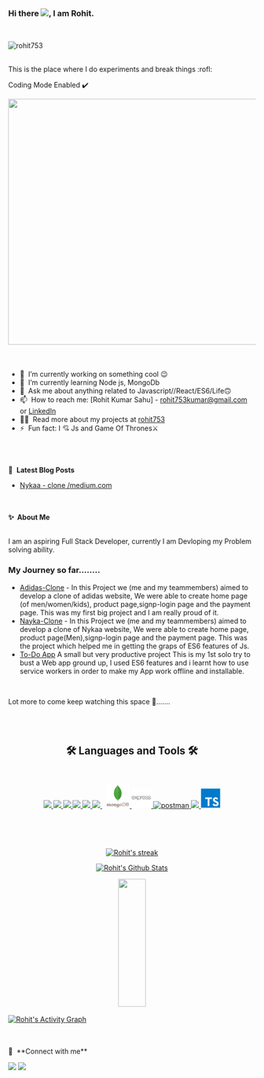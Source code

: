 ### Hi there  <a href="#"><img src="https://media.giphy.com/media/hvRJCLFzcasrR4ia7z/giphy.gif" width="25px"></a>,  I am Rohit.
<br/>
      <p align="left"> <img src="https://komarev.com/ghpvc/?username=rohit753&label=Profile%20visits&color=0e75b6&style=flat" alt="rohit753" /> </p>

<br/>
This is the place where I do experiments and break things :rofl: 

   <br/>
   <p> Coding Mode Enabled  ✔️<p/>
   
      


<img src="https://i.ibb.co/FX8hJpT/Whats-App-Video-2022-02-11-at-6-43-09-PM.gif" height="500px" width="780px">
<br/>
<br/><br/>


- 🔭 &nbsp;I’m currently working on something cool :wink:
- 🌱 &nbsp;I’m currently learning Node js, MongoDb
- 💬 &nbsp;Ask me about anything related to Javascript//React/ES6/Life🙃
- 📫 &nbsp;How to reach me: [Rohit Kumar Sahu] - rohit753kumar@gmail.com or <a rel="me" target="blank" href="https://www.linkedin.com/in/rohit-kumar-sahu-/">LinkedIn</a>
- 👨‍💻 &nbsp;Read more about my projects at [rohit753](https://github.com/rohit753?tab=repositories)
- ⚡ &nbsp;Fun fact: I 💘 Js and Game Of Thrones⚔️
 <br/>
<!--   <br/> -->
   <br/>

📕 &nbsp;**Latest Blog Posts**
<!-- BLOG-POST-LIST:START -->
- <a rel="me" target="_blank" href="https://medium.com/@rohit753/nykaa-website-clone-construct-week-experience-masai-school-bb6fb80529ef">Nykaa - clone /medium.com</a>

<!-- BLOG-POST-LIST:END -->


<!-- <p align="left">
<a href="https://www.linkedin.com/in/rohit-kumar-sahu-/" target="_blank"><img align="center" src="https://raw.githubusercontent.com/rahuldkjain/github-profile-readme-generator/master/src/images/icons/Social/linked-in-alt.svg" alt="Rohit Kumar Sahu" height="30" width="40" /></a>

<a href="https://www.instagram.com/rohitkumarsahu_/" target="_blank"><img align="center" src="https://raw.githubusercontent.com/rahuldkjain/github-profile-readme-generator/master/src/images/icons/Social/instagram.svg" alt="Rohit Kumar Sahu" height="30" width="40" /></a>
<p/> -->

<!--  <br/> -->
  <br/>
   <br/>
  <summary><b>✨&nbsp;&nbsp;About&nbsp;Me</b></summary>
  <br/>

I am an aspiring Full Stack Developer, currently I am Devloping my Problem solving ability.

### My Journey so far........

- [Adidas-Clone](https://rohit753.github.io/Adidas-Clone/) - In this Project we (me and my teammembers) aimed to develop a clone of adidas website, We were able to create home page (of men/women/kids), product page,signp-login page and the payment page. This was my first big project and I am really proud of it.
- [Nayka-Clone](https://rohit753.github.io/Naykaa-Clone/) - In this Project we (me and my teammembers) aimed to develop a clone of Nykaa website, We were able to create home page, product page(Men),signp-login page and the payment page. This was the project which helped me in getting the graps of ES6 features of Js.
-  [To-Do App](https://2d0app.netlify.app/) A small but very productive project This is my 1st solo try to bust a Web app ground up, I used ES6 features and i learnt how to use service workers in order to make my App work offline and installable.
<br/>
  
  Lot more to come keep watching this space 🚀.......


 <br/>
  <br/>
<!--    <br/> -->

  <h2 align="center">🛠  Languages and Tools 🛠 
</h2>
<br>


<p align="center">
    <a href="https://www.w3.org/html/" target="_blank"> <img src="https://img.icons8.com/color/48/000000/html-5.png"/> </a>
    <a href="https://www.w3schools.com/css/" target="_blank"> <img src="https://img.icons8.com/color/48/000000/css3.png"/> </a>
    <a href="https://developer.mozilla.org/en-US/docs/Web/JavaScript" target="_blank"> <img src="https://img.icons8.com/color/48/000000/javascript.png"/> </a>
    <a href="https://reactjs.org/" target="_blank"> <img src="https://img.icons8.com/color/48/000000/react-native.png"/> </a>
    <a href="https://redux.js.org" target="_blank"> <img src="https://img.icons8.com/color/48/000000/redux.png"/> </a>    
    <!-- <a href="https://getbootstrap.com" target="_blank"> <img src="https://img.icons8.com/color/48/000000/bootstrap.png"/> </a>  -->
    <a style="padding-right:8px;" href="https://nodejs.org" target="_blank"> <img src="https://img.icons8.com/color/48/000000/nodejs.png"/> </a>
     <a href="https://www.mongodb.com/" target="_blank"> <img src="https://raw.githubusercontent.com/devicons/devicon/master/icons/mongodb/mongodb-original-wordmark.svg" alt="mongodb" width="48" height="48"/> </a>
     <a href="https://expressjs.com" target="_blank"> <img src="https://raw.githubusercontent.com/devicons/devicon/master/icons/express/express-original-wordmark.svg" alt="express" width="40" height="40"/> </a>
     <a href="https://postman.com" target="_blank"> <img src="https://www.vectorlogo.zone/logos/getpostman/getpostman-icon.svg" alt="postman" width="45" height="45"/> </a>
    <!-- <a style="padding-right:8px;" href="https://www.mysql.com/" target="_blank"> <img src="https://img.icons8.com/fluent/50/000000/mysql-logo.png"/> </a> --> 
    <!-- <a href="https://firebase.google.com/" target="_blank"> <img src="https://img.icons8.com/color/48/000000/firebase.png"/> </a>  -->   
    <a href="https://git-scm.com/" target="_blank"> <img src="https://img.icons8.com/color/48/000000/git.png"/> </a>
      <a href="https://www.typescriptlang.org/" target="_blank"> <img src="https://raw.githubusercontent.com/devicons/devicon/master/icons/typescript/typescript-original.svg" alt="typescript" width="40" height="40"/> </a>  
</p>
<br/>


<!-- <p align="center"> -->
<!-- ![JavaScript](https://img.shields.io/badge/-JavaScript-%23F7DF1C?style=for-the-badge&logo=javascript&logoColor=000000&labelColor=%23F7DF1C&color=%23FFCE5A)&nbsp -->
<!-- ![HTML5](https://img.shields.io/badge/-HTML5-%23E44D27?style=for-the-badge&logo=html5&logoColor=ffffff)&nbsp
![CSS3](https://img.shields.io/badge/css3-%231572B6.svg?style=for-the-badge&logo=css3&logoColor=white)&nbsp
![Bootstrap](https://img.shields.io/badge/bootstrap-%23563D7C.svg?style=for-the-badge&logo=bootstrap&logoColor=white)&nbsp
![React](https://img.shields.io/badge/-React-61DAFB?style=for-the-badge&logo=react&logoColor=ffffff)&nbsp -->
<!-- <br>
![Git](https://img.shields.io/badge/-Git-%23F05032?style=for-the-badge&logo=git&logoColor=%23ffffff)&nbsp
![GitHub](https://img.shields.io/badge/-GitHub-181717?style=for-the-badge&logo=github)&nbsp
![Nodejs](https://img.shields.io/badge/-Nodejs-339933?style=for-the-badge&logo=Node.js&logoColor=ffffff)&nbsp
![Express.js](https://img.shields.io/badge/express.js-%23404d59.svg?style=for-the-badge&logo=express&logoColor=%2361DAFB)&nbsp
![Npm](https://img.shields.io/badge/-npm-CB3837?style=for-the-badge&logo=npm)&nbsp
![MongoDB](https://img.shields.io/badge/MongoDB-4EA94B?style=for-the-badge&logo=mongodb&logoColor=white)&nbsp -->
<!-- <br> -->
<!-- ![cypress](https://img.shields.io/badge/-cypress-%23E5E5E5?style=for-the-badge&logo=cypress&logoColor=058a5e)&nbsp
![Postman](https://img.shields.io/badge/Postman-FF6C37?style=for-the-badge&logo=postman&logoColor=white)&nbsp
![CodeSandbox](https://img.shields.io/badge/Codesandbox-040404?style=for-the-badge&logo=codesandbox&logoColor=DBDBDB)&nbsp
![Visual Studio Code](https://img.shields.io/badge/Visual%20Studio%20Code-0078d7.svg?style=for-the-badge&logo=visual-studio-code&logoColor=white)&nbsp -->
<!--     </p> -->

<!--  <br/> -->
  <br/>
   <br/>

<p align="center">
    <a href="https://github.com/rohit753/github-readme-streak-stats">
        <img title="🔥 Get streak stats for your profile at git.io/streak-stats" alt="Rohit's streak" src="https://github-readme-streak-stats.herokuapp.com/?user=rohit753&theme=black-ice&hide_border=true&stroke=0000&background=060A0CD0"/>
    </a>
</p>

<p align="center">
    <a href="https://github.com/rohit753/github-readme-stats"><img alt="Rohit's Github Stats" src="https://github-readme-stats.vercel.app/api?username=rohit753&show_icons=true&count_private=true&theme=react&hide_border=true&bg_color=0D1117" /></a>
    </p>
    
 <p align="center">
  <img src="https://github-readme-stats.vercel.app/api/top-langs/?username=rohit753&theme=react&hide_border=true&bg_color=0D1117" height="260px" width="33.25%"/>
  </p>
 

<a href="https://github.com/rohit753/github-readme-activity-graph"><img alt="Rohit's Activity Graph" src="https://activity-graph.herokuapp.com/graph?username=rohit753&bg_color=0D1117&color=5BCDEC&line=5BCDEC&point=FFFFFF&hide_border=true" /></a>

 <br/>
  <br/>
<!--    <br/> -->
🔗 &nbsp;**Connect with me**
<p align="left">

<a href = "https://www.linkedin.com/in/rohit-kumar-sahu-/"><img src="https://img.icons8.com/fluent/48/000000/linkedin.png"/></a>
<a href = "https://www.instagram.com/rohitkumarsahu_/"><img src="https://img.icons8.com/fluent/48/000000/instagram-new.png"/></a>

<!-- <a href = ""><img src="https://img.icons8.com/color/48/000000/youtube-play.png"/></a> -->

</p>
